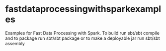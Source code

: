 fastdataprocessingwithsparkexamples
===================================

Examples for Fast Data Processing with Spark.
To build run sbt/sbt compile and to package run sbt/sbt package or to make a deployable jar run sbt/sbt assembly
